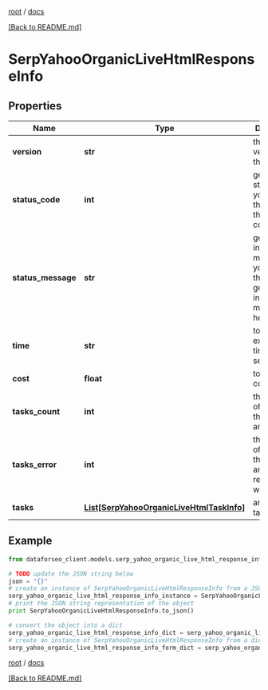 [root](./../ "root") / [docs](./ "docs")

[[Back to README.md]](./../README.md "[Back to README.md]")

# SerpYahooOrganicLiveHtmlResponseInfo

## Properties

Name | Type | Description | Notes
------------ | ------------- | ------------- | -------------
**version** | **str** | the current version of the API | [optional]
**status_code** | **int** | general status code you can find the full list of the response codes here | [optional]
**status_message** | **str** | general informational message you can find the full list of general informational messages here | [optional]
**time** | **str** | total execution time, seconds | [optional]
**cost** | **float** | total tasks cost, USD | [optional]
**tasks_count** | **int** | the number of tasks in the tasks array | [optional]
**tasks_error** | **int** | the number of tasks in the tasks array returned with an error | [optional]
**tasks** | [**List[SerpYahooOrganicLiveHtmlTaskInfo]**](SerpYahooOrganicLiveHtmlTaskInfo.md) | array of tasks | [optional]

## Example

```python
from dataforseo_client.models.serp_yahoo_organic_live_html_response_info import SerpYahooOrganicLiveHtmlResponseInfo

# TODO update the JSON string below
json = "{}"
# create an instance of SerpYahooOrganicLiveHtmlResponseInfo from a JSON string
serp_yahoo_organic_live_html_response_info_instance = SerpYahooOrganicLiveHtmlResponseInfo.from_json(json)
# print the JSON string representation of the object
print SerpYahooOrganicLiveHtmlResponseInfo.to_json()

# convert the object into a dict
serp_yahoo_organic_live_html_response_info_dict = serp_yahoo_organic_live_html_response_info_instance.to_dict()
# create an instance of SerpYahooOrganicLiveHtmlResponseInfo from a dict
serp_yahoo_organic_live_html_response_info_form_dict = serp_yahoo_organic_live_html_response_info.from_dict(serp_yahoo_organic_live_html_response_info_dict)
```

  

[root](./../ "root") / [docs](./ "docs")

[[Back to README.md]](./../README.md "[Back to README.md]")
